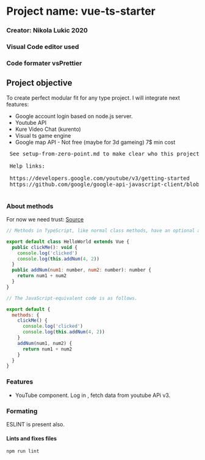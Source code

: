 
# Project name: vue-ts-starter #
### Creator: Nikola Lukic 2020 ###
### Visual Code editor used ###
### Code formater vsPrettier ###

## Project objective ##

 To create perfect modular fit for any type project.
  I will integrate next features:
  - Google account login based on node.js server.
  - Youtube API
  - Kure Video Chat (kurento)
  - Visual ts game engine
  - Google map API - Not free (maybe for 3d gameing)
     7$ min cost

<pre>
 See setup-from-zero-point.md to make clear who this project is created.

 Help links:

 https://developers.google.com/youtube/v3/getting-started
 https://github.com/google/google-api-javascript-client/blob/master/docs/samples.md#LoadinganAPIandMakingaRequest

</pre>

### About methods ###

For now we need trust:
[Source](https://blog.logrocket.com/how-to-write-a-vue-js-app-completely-in-typescript)

```javascript
// Methods in TypeScript, like normal class methods, have an optional access modifier.

export default class HelloWorld extends Vue {
  public clickMe(): void {
    console.log('clicked')
    console.log(this.addNum(4, 2))
  }
  public addNum(num1: number, num2: number): number {
    return num1 + num2
  }
}

// The JavaScript-equivalent code is as follows.

export default {
  methods: {
    clickMe() {
      console.log('clicked')
      console.log(this.addNum(4, 2))
    }
    addNum(num1, num2) {
      return num1 + num2
    }
  }
}
```

### Features ###

  - YouTube component. Log in , fetch data from youtube APi v3.

### Formating ###

ESLINT is present also.

#### Lints and fixes files ####
```
npm run lint
```

